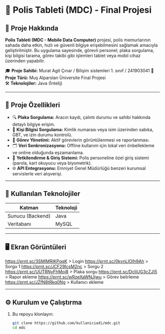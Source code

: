 # 🚓 Polis Tableti (MDC) - Final Projesi

## 📌 Proje Hakkında

**Polis Tableti (MDC - Mobile Data Computer)** projesi, polis memurlarının sahada daha etkin, hızlı ve güvenli bilgiye erişebilmesini sağlamak amacıyla geliştirilmiştir. Bu uygulama sayesinde, görevli personel; plaka sorgulama, kişi bilgisi tarama, görev takibi gibi işlemleri tablet veya mobil cihaz üzerinden yapabilir.

🎓 **Proje Sahibi:** Murat Agit Çınar  /  Bilişim sistemleri 1. sınıf  / 241903041
📅 **Proje Türü:** Muş Alparslan Üniversite Final Projesi  
🛠️ **Teknolojiler:** Java (İntelij)

---

## 🎯 Proje Özellikleri

- 🔍 **Plaka Sorgulama:** Aracın kaydı, çalıntı durumu ve sahibi hakkında detaylı bilgiye erişim.
- 👤 **Kişi Bilgisi Sorgulama:** Kimlik numarası veya isim üzerinden sabıka, GBT, ve izin durumu kontrolü.
- 📍 **Görev Yönetimi:** Aktif görevlerin görüntülenmesi ve raporlanması.
- 🗂️ **Veri Senkronizasyonu:** Offline kullanım için lokal veri önbellekleme ve online olduğunda eşzamanlama.
- 🔐 **Yetkilendirme & Giriş Sistemi:** Polis personeline özel giriş sistemi (parola, kart okuyucu veya biyometrik).
- 🌐 **API Entegrasyonu:** Emniyet Genel Müdürlüğü benzeri kurumsal servislerle veri alışverişi.

---

## 🧱 Kullanılan Teknolojiler

| Katman             | Teknoloji             |
|--------------------|------------------------|
| Sunucu (Backend)   | Java                   |
| Veritabanı         | MySQL                  |

---

## 🖥️ Ekran Görüntüleri

https://prnt.sc/3SMlMRiKPqqK > Login
https://prnt.sc/0kvnLIOIh9Ah > Sorgu 1
https://prnt.sc/JCF29IcsM2nc > Sorgu 2
https://prnt.sc/UUTRNyFhMoj8 > Plaka sorgu
https://prnt.sc/DcIiUG3cZJI5 > Rapor ekleme
https://prnt.sc/wRzeXaWNJjwu > Görev belirleme
https://prnt.sc/JZfN8tRkq0Ng > Kullanıcı ekleme




---

## ⚙️ Kurulum ve Çalıştırma

1. Bu repoyu klonlayın:
   ```bash
   git clone https://github.com/kullaniciadi/mdc.git
   cd mdc
